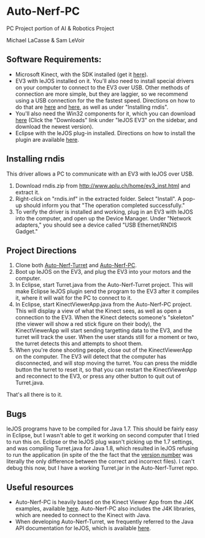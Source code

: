 # Auto-Nerf-PC
PC Project portion of AI &amp; Robotics Project

Michael LaCasse &amp; Sam LeVoir

## Software Requirements:
- Microsoft Kinect, with the SDK installed (get it [here](https://www.microsoft.com/en-us/download/details.aspx?id=44561)).
- EV3 with leJOS installed on it. You'll also need to install special drivers on your computer to connect to the EV3 over USB. Other methods of connection are more simple, but they are laggier, so we recommend using a USB connection for the the fastest speed. Directions on how to do that are [here](http://www.aplu.ch/home/ev3_inst.html) and [here](https://sourceforge.net/p/lejos/wiki/Windows%20Installation/), as well as under "Installing rndis".
- You'll also need the Win32 components for it, which you can download [here](http://www.lejos.org/ev3.php) (Click the "Downloads" link under "leJOS EV3" on the sidebar, and download the newest version).
- Eclipse with the leJOS plug-in installed. Directions on how to install the plugin are available [here](https://sourceforge.net/p/lejos/wiki/Installing%20the%20Eclipse%20plugin/).

## Installing rndis
This driver allows a PC to communicate with an EV3 with leJOS over USB.
1. Download rndis.zip from http://www.aplu.ch/home/ev3_inst.html and extract it.
2. Right-click on "rndis.inf" in the extracted folder. Select "Install". A pop-up should inform you that "The operation completed successfully."
3. To verify the driver is installed and working, plug in an EV3 with leJOS into the computer, and open up the Device Manager. Under "Network adapters," you should see a device called "USB Ethernet/RNDIS Gadget."

## Project Directions
1. Clone both [Auto-Nerf-Turret](https://github.com/ust-laca0007/Auto-Nerf-Turret) and [Auto-Nerf-PC](https://github.com/ust-laca0007/Auto-Nerf-PC).
2. Boot up leJOS on the EV3, and plug the EV3 into your motors and the computer.
3. In Eclipse, start Turret.java from the Auto-Nerf-Turret project. This will make Eclipse leJOS plugin send the program to the EV3 after it compiles it, where it will wait for the PC to connect to it.
4. In Eclipse, start KinectViewerApp.java from the Auto-Nerf-PC project. This will display a view of what the Kinect sees, as well as open a connection to the EV3. When the Kinect detects someone's "skeleton" (the viewer will show a red stick figure on their body), the KinectViewerApp will start sending targetting data to the EV3, and the turret will track the user. When the user stands still for a moment or two, the turret detects this and attempts to shoot them.
5. When you're done shooting people, close out of the KinectViewerApp on the computer. The EV3 will detect that the computer has disconnected, and will stop moving the turret. You can press the middle button the turret to reset it, so that you can restart the KinectViewerApp and reconnect to the EV3, or press any other button to quit out of Turret.java.

That's all there is to it.

## Bugs
leJOS programs have to be compiled for Java 1.7. This should be fairly easy in Eclipse, but I wasn't able to get it working on second computer that I tried to run this on. Eclipse or the leJOS plug wasn't picking up the 1.7 settings, and was compiling Turret.java for Java 1.8, which resulted in leJOS refusing to run the application (in spite of the the fact that the [version number](https://en.wikipedia.org/wiki/Java_class_file) was literally the only difference between the correct and incorrect files). I can't debug this now, but I have a working Turret.jar in the Auto-Nerf-Turret repo.

## Useful resources
- Auto-Nerf-PC is heavily based on the Kinect Viewer App from the J4K examples, available [here](https://research.dwi.ufl.edu/ufdw/download.php). Auto-Nerf-PC also includes the J4K libraries, which are needed to connect to the Kinect with Java.
- When developing Auto-Nerf-Turret, we frequently referred to the Java API documentation for leJOS, which is available [here](http://www.lejos.org/ev3/docs/).
